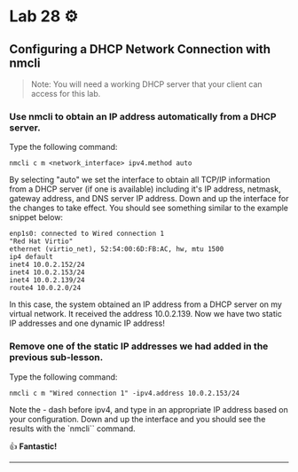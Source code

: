 # Lab 28 ⚙️

## Configuring a DHCP Network Connection with nmcli
> Note: You will need a working DHCP server that your client can access for this lab. 

### Use nmcli to obtain an IP address automatically from a DHCP server.

Type the following command:

`nmcli c m <network_interface> ipv4.method auto`

By selecting "auto" we set the interface to obtain all TCP/IP information from a DHCP server (if one is available) including it's IP address, netmask, gateway address, and DNS server IP address. Down and up the interface for the changes to take effect. You should see something similar to the example snippet below:

```
enp1s0: connected to Wired connection 1
"Red Hat Virtio"
ethernet (virtio_net), 52:54:00:6D:FB:AC, hw, mtu 1500
ip4 default
inet4 10.0.2.152/24
inet4 10.0.2.153/24
inet4 10.0.2.139/24
route4 10.0.2.0/24
```

In this case, the system obtained an IP address from a DHCP server on my virtual network. It received the address 10.0.2.139. Now we have two static IP addresses and one dynamic IP address!

### Remove one of the static IP addresses we had added in the previous sub-lesson.

Type the following command:

`nmcli c m "Wired connection 1" -ipv4.address 10.0.2.153/24` 

Note the - dash before ipv4, and type in an appropriate IP address based on your configuration. Down and up the interface and you should see the results with the `nmcli`` command. 

👍 **Fantastic!**
  
---
